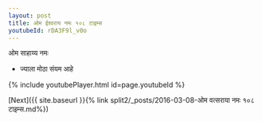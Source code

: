 ```yaml
---
layout: post
title: ओम ईश्वराय नमः १०८ टाइम्स
youtubeId: rDA3F9l_v0o
---
```

 
 
 ओम साहाय्य नमः  
 
 -  ज्याला मोठा संयम आहे 
 
  
 
  
 
 
 
 
 
 


{% include youtubePlayer.html id=page.youtubeId %}
 
[Next]({{ site.baseurl }}{% link  split2/_posts/2016-03-08-ओम वत्सराया नमः १०८ टाइम्स.md%})
 

